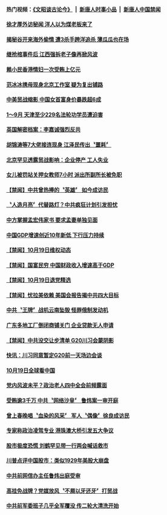 #### 热门视频：[《文昭谈古论今》](https://github.com/gfw-breaker/wenzhao/blob/master/README.md?t=10201533) &nbsp;|&nbsp; [新唐人时事小品](https://github.com/gfw-breaker/ntdtv-comedy/blob/master/README.md?t=10201533) &nbsp;|&nbsp; [新唐人中国禁闻](https://github.com/gfw-breaker/ntdtv-news/blob/master/README.md?t=10201533)

#### [徐才厚外访秘闻 洋人以为煤老板来了](../pages/news204/a1396152.md?t=10201533) 

#### [揭秘谷开来海外偷情 遭3杀手跨洋追杀 薄瓜瓜也在场](../pages/news204/a1396128.md?t=10201533) 

#### [继抢棺事件后 江西强拆老子像再掀风波](../pages/news204/a1396154.md?t=10201533) 

#### [赖小民香港情妇一次受贿上亿元](../pages/news204/a1396156.md?t=10201533) 

#### [范冰冰携母现身北京工作室 疑为复出铺路](../pages/news204/a1396143.md?t=10201533) 

#### [中美贸战缩影 中国女首富身价暴跌超6成](../pages/news204/a1396150.md?t=10201533) 

#### [1～9月 天津至少229名法轮功学员遭迫害](../pages/news204/a1396141.md?t=10201533) 

#### [英国解密档案：李嘉诚强烈反共](../pages/news204/a1396115.md?t=10201533) 

#### [胡锦涛等7大佬接连现身 江泽民传出〝噩耗〞](../pages/news204/a1395969.md?t=10201533) 

#### [北京罕见透露贸战影响：企业停产 工人失业](../pages/news204/a1395222.md?t=10201533) 

#### [女儿被罚站关押女教师7小时 派出所副所长被免职](../pages/news204/a1396116.md?t=10201533) 

#### [【禁闻】中共曾热捧的〝英雄〞 如今成访民](../pages/news204/a1396075.md?t=10201533) 

#### [〝人造月亮〞代替路灯？中共疯狂计划引发担忧](../pages/news204/a1396107.md?t=10201533) 

#### [中方掌握孟宏伟家书 要求孟妻单独见面](../pages/news204/a1396109.md?t=10201533) 



#### [中国GDP增速创近10年新低 下行压力持续](../pages/news204/a1396084.md?t=10201533) 

#### [【禁闻】10月19日维权动态](../pages/news204/a1396081.md?t=10201533) 

#### [【禁闻】国富民穷 中国财政收入增速高于GDP](../pages/news204/a1396080.md?t=10201533) 

#### [【禁闻】10月19日退党精选](../pages/news204/a1396079.md?t=10201533) 

#### [【禁闻】忧拉美依赖 美国会报告揭中共四大目标](../pages/news204/a1396073.md?t=10201533) 

#### [中共〝王牌〞战机云南坠毁   怪罪俄制发动机](../pages/news204/a1396071.md?t=10201533) 

#### [广东多地工厂倒闭商铺关门 企业贷款无人申请](../pages/news204/a1396068.md?t=10201533) 

#### [【禁闻】中共没交让步清单 G20川习会蒙阴影](../pages/news204/a1396066.md?t=10201533) 

#### [快讯：川习同意暂定G20前一天场边会谈](../pages/news204/a1396065.md?t=10201533) 

#### [10月19日全球看中国](../pages/news204/a1396063.md?t=10201533) 

#### [党内风波未平？政治老人四中全会前频露面](../pages/news204/a1396059.md?t=10201533) 

#### [受贿逾3千万 中共〝网络沙皇〞 鲁炜案一审开庭](../pages/news204/a1396056.md?t=10201533) 

#### [曾上春晚唱〝血染的风采〞 军人〝偶像〞徐良成访民](../pages/news204/a1396047.md?t=10201533) 

#### [专家称政治凌驾专业 港珠澳大桥引发五大争议](../pages/news204/a1396046.md?t=10201533) 

#### [股市极度恐慌 刘鹤罕见带一行两会喊话救市](../pages/news204/a1396043.md?t=10201533) 

#### [川普点评中国股市：类似1929年美股大崩盘](../pages/news204/a1396039.md?t=10201533) 

#### [中共前网信办主任鲁炜出庭受审](../pages/news204/a1396036.md?t=10201533) 

#### [高挂免战牌？党媒放风〝不屑以牙还牙〞打贸战](../pages/news204/a1396033.md?t=10201533) 

#### [中共前军委班子几乎全军覆没 传二轮大清洗开始](../pages/news204/a1396023.md?t=10201533) 

